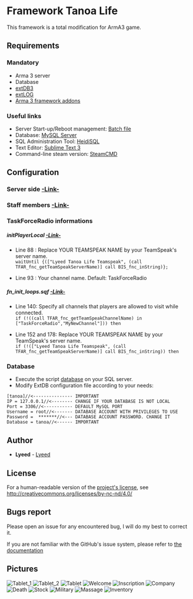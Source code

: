 # Framework Tanoa Life
This framework is a total modification for ArmA3 game.

## Requirements

### Mandatory
- Arma 3 server
- Database
- [extDB3](https://bitbucket.org/torndeco/extdb3/overview)
- [extLOG](https://github.com/Torndeco/extLOG)
- [Arma 3 framework addons](https://mega.nz/#!GEkACATR!iDuiZAuI2xuLEIZHk32F4YGHw9neC5gBjjClZFPUHq8)

### Useful links
- Server Start-up/Reboot management: [Batch file](https://www.altisliferpg.com/topic/2212-basic-bat-server-start)
- Database: [MySQL Server](https://dev.mysql.com/downloads/mysql)
- SQL Administration Tool: [HeidiSQL](https://www.heidisql.com/download.php)
- Text Editor: [Sublime Text 3](https://www.sublimetext.com/3)
- Command-line steam version: [SteamCMD](https://developer.valvesoftware.com/wiki/SteamCMD)

## Configuration
### Server side [-Link-](https://github.com/Lyeed/Framework_Tanoa_Life/blob/master/Tanoa-Server/configs/Config_Server.hpp)
### Staff members [-Link-](https://github.com/Lyeed/Framework_Tanoa_Life/blob/master/Tanoa-Life.Tanoa/configs/GameConfigs/Config_Staff.hpp)
### TaskForceRadio informations
##### initPlayerLocal [-Link-](https://github.com/Lyeed/Framework_Tanoa_Life/blob/master/Tanoa-Life.Tanoa/initPlayerLocal.sqf)
- Line 88 : Replace YOUR TEAMSPEAK NAME by your TeamSpeak's server name.  
`waitUntil {(["Lyeed Tanoa Life Teamspeak", (call TFAR_fnc_getTeamSpeakServerName)] call BIS_fnc_inString)};`

- Line 93 : Your channel name. Default: TaskForceRadio

##### fn_init_loops.sqf [-Link-](https://github.com/Lyeed/Framework_Tanoa_Life/blob/master/Tanoa-Life.Tanoa/core/Inits/fn_init_loops.sqf)
- Line 140: Specify all channels that players are allowed to visit while connected.  
`if (!((call TFAR_fnc_getTeamSpeakChannelName) in ["TaskForceRadio","MyNewChannel"])) then`

- Line 152 and 178: Replace YOUR TEAMSPEAK NAME by your TeamSpeak's server name.  
`if (!(["Lyeed Tanoa Life Teamspeak", (call TFAR_fnc_getTeamSpeakServerName)] call BIS_fnc_inString)) then`

### Database
- Execute the script [database](https://github.com/Lyeed/Framework_Tanoa_Life/blob/master/database.sql) on your SQL server.
- Modify ExtDB configuration file according to your needs:
```
[tanoa]//<--------------- IMPORTANT
IP = 127.0.0.1//<-------- CHANGE IF YOUR DATABASE IS NOT LOCAL
Port = 3306//<----------- DEFAULT MySQL PORT
Username = root//<------- DATABASE ACCOUNT WITH PRIVILEGES TO USE
Password =  *******//<--- DATABASE ACCOUNT PASSWORD. CHANGE IT
Database = tanoa//<------ IMPORTANT
```

## Author
* **Lyeed** - [Lyeed](https://github.com/Lyeed)

## License
For a human-readable version of the [project's license](https://github.com/Lyeed/Framework_Tanoa_Life/blob/master/LICENSE.md), see http://creativecommons.org/licenses/by-nc-nd/4.0/

## Bugs report
Please open an issue for any encountered bug, I will do my best to correct it.

If you are not familiar with the GitHub's issue system, please refer to [the documentation](https://guides.github.com/features/issues/)

## Pictures
![Tablet_1](https://cdn.discordapp.com/attachments/434398524269002784/435855164650553354/20180415121249_1.jpg)
![Tablet_2](https://i.imgur.com/2AVLsTF.jpg)
![Tablet](https://cdn.discordapp.com/attachments/434398524269002784/435855519756845056/20180417193330_1.jpg)
![Welcome](https://images-ext-2.discordapp.net/external/4BJgWyhu8Q1qYlNMlNiYtaZqZrPVWzWMh2Mcby_uPJw/https/i.imgur.com/dOSvgx5h.jpg)
![Inscription](https://steamuserimages-a.akamaihd.net/ugc/2434635842564505288/6BEE68FB5B8363C0DFC78EFB99648FD8B2954A50/)
![Company](https://i.imgur.com/k6WJiCI.jpg)
![Death](https://i.imgur.com/gNo7n4J.jpg)
![Stock](https://i.imgur.com/yYMOMdr.jpg)
![Military](https://i.imgur.com/ylNlNsn.jpg)
![Massage](https://i.imgur.com/0qUKHuG.jpg)
![Inventory](https://i.imgur.com/K40l9p3.jpg)
